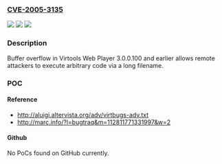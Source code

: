 ### [CVE-2005-3135](https://cve.mitre.org/cgi-bin/cvename.cgi?name=CVE-2005-3135)
![](https://img.shields.io/static/v1?label=Product&message=n%2Fa&color=blue)
![](https://img.shields.io/static/v1?label=Version&message=n%2Fa&color=blue)
![](https://img.shields.io/static/v1?label=Vulnerability&message=n%2Fa&color=brighgreen)

### Description

Buffer overflow in Virtools Web Player 3.0.0.100 and earlier allows remote attackers to execute arbitrary code via a long filename.

### POC

#### Reference
- http://aluigi.altervista.org/adv/virtbugs-adv.txt
- http://marc.info/?l=bugtraq&m=112811771331997&w=2

#### Github
No PoCs found on GitHub currently.

